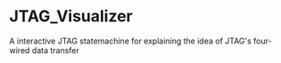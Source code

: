 # JTAG_Visualizer
A interactive JTAG statemachine for explaining the idea of JTAG's four-wired data transfer
